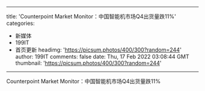 
---
title: 'Counterpoint Market Monitor：中国智能机市场Q4出货量跌11%'
categories: 
 - 新媒体
 - 199IT
 - 首页更新
headimg: 'https://picsum.photos/400/300?random=244'
author: 199IT
comments: false
date: Thu, 17 Feb 2022 03:08:44 GMT
thumbnail: 'https://picsum.photos/400/300?random=244'
---

<div>   
Counterpoint Market Monitor：中国智能机市场Q4出货量跌11%  
</div>
            